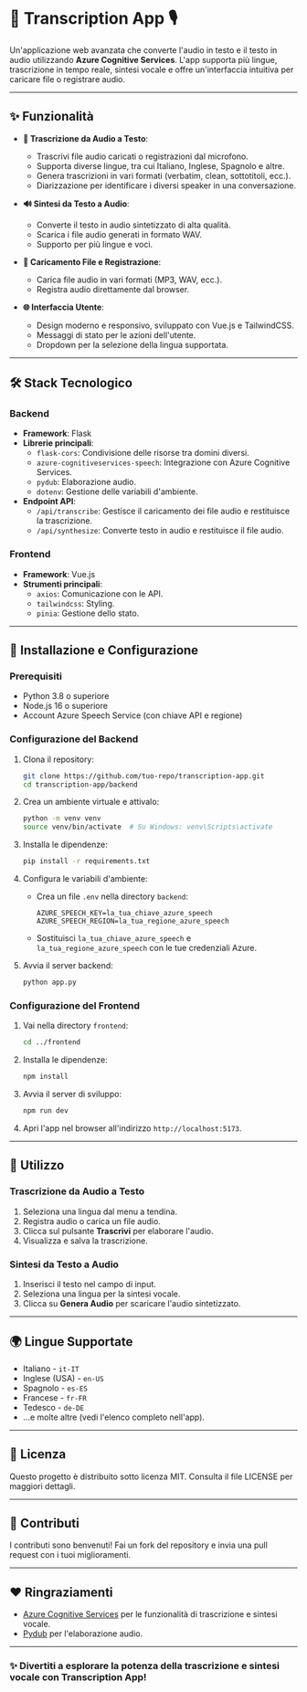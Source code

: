 # 📝 **Transcription App** 🎙️

Un'applicazione web avanzata che converte l'audio in testo e il testo in audio utilizzando **Azure Cognitive Services**. L'app supporta più lingue, trascrizione in tempo reale, sintesi vocale e offre un'interfaccia intuitiva per caricare file o registrare audio.

---

## ✨ **Funzionalità**

- **🎤 Trascrizione da Audio a Testo**:
  - Trascrivi file audio caricati o registrazioni dal microfono.
  - Supporta diverse lingue, tra cui Italiano, Inglese, Spagnolo e altre.
  - Genera trascrizioni in vari formati (verbatim, clean, sottotitoli, ecc.).
  - Diarizzazione per identificare i diversi speaker in una conversazione.

- **🔊 Sintesi da Testo a Audio**:
  - Converte il testo in audio sintetizzato di alta qualità.
  - Scarica i file audio generati in formato WAV.
  - Supporto per più lingue e voci.

- **📂 Caricamento File e Registrazione**:
  - Carica file audio in vari formati (MP3, WAV, ecc.).
  - Registra audio direttamente dal browser.

- **🌐 Interfaccia Utente**:
  - Design moderno e responsivo, sviluppato con Vue.js e TailwindCSS.
  - Messaggi di stato per le azioni dell'utente.
  - Dropdown per la selezione della lingua supportata.

---

## 🛠️ **Stack Tecnologico**

### Backend
- **Framework**: Flask
- **Librerie principali**:
  - `flask-cors`: Condivisione delle risorse tra domini diversi.
  - `azure-cognitiveservices-speech`: Integrazione con Azure Cognitive Services.
  - `pydub`: Elaborazione audio.
  - `dotenv`: Gestione delle variabili d'ambiente.
- **Endpoint API**:
  - `/api/transcribe`: Gestisce il caricamento dei file audio e restituisce la trascrizione.
  - `/api/synthesize`: Converte testo in audio e restituisce il file audio.

### Frontend
- **Framework**: Vue.js
- **Strumenti principali**:
  - `axios`: Comunicazione con le API.
  - `tailwindcss`: Styling.
  - `pinia`: Gestione dello stato.

---

## 🚀 **Installazione e Configurazione**

### Prerequisiti
- Python 3.8 o superiore
- Node.js 16 o superiore
- Account Azure Speech Service (con chiave API e regione)

### Configurazione del Backend
1. Clona il repository:
   ```bash
   git clone https://github.com/tuo-repo/transcription-app.git
   cd transcription-app/backend
   ```

2. Crea un ambiente virtuale e attivalo:
   ```bash
   python -m venv venv
   source venv/bin/activate  # Su Windows: venv\Scripts\activate
   ```

3. Installa le dipendenze:
   ```bash
   pip install -r requirements.txt
   ```

4. Configura le variabili d'ambiente:
   - Crea un file `.env` nella directory `backend`:
     ```env
     AZURE_SPEECH_KEY=la_tua_chiave_azure_speech
     AZURE_SPEECH_REGION=la_tua_regione_azure_speech
     ```
   - Sostituisci `la_tua_chiave_azure_speech` e `la_tua_regione_azure_speech` con le tue credenziali Azure.

5. Avvia il server backend:
   ```bash
   python app.py
   ```

### Configurazione del Frontend
1. Vai nella directory `frontend`:
   ```bash
   cd ../frontend
   ```

2. Installa le dipendenze:
   ```bash
   npm install
   ```

3. Avvia il server di sviluppo:
   ```bash
   npm run dev
   ```

4. Apri l'app nel browser all'indirizzo `http://localhost:5173`.

---

## 🎯 **Utilizzo**

### Trascrizione da Audio a Testo
1. Seleziona una lingua dal menu a tendina.
2. Registra audio o carica un file audio.
3. Clicca sul pulsante **Trascrivi** per elaborare l'audio.
4. Visualizza e salva la trascrizione.

### Sintesi da Testo a Audio
1. Inserisci il testo nel campo di input.
2. Seleziona una lingua per la sintesi vocale.
3. Clicca su **Genera Audio** per scaricare l'audio sintetizzato.

---

## 🌍 **Lingue Supportate**
- Italiano - `it-IT`
- Inglese (USA) - `en-US`
- Spagnolo - `es-ES`
- Francese - `fr-FR`
- Tedesco - `de-DE`
- ...e molte altre (vedi l'elenco completo nell'app).

---

## 📜 **Licenza**
Questo progetto è distribuito sotto licenza MIT. Consulta il file LICENSE per maggiori dettagli.

---

## 🤝 **Contributi**
I contributi sono benvenuti! Fai un fork del repository e invia una pull request con i tuoi miglioramenti.

---

## ❤️ **Ringraziamenti**
- [Azure Cognitive Services](https://azure.microsoft.com/en-us/services/cognitive-services/) per le funzionalità di trascrizione e sintesi vocale.
- [Pydub](https://pydub.com/) per l'elaborazione audio.

---

### ✨ **Divertiti a esplorare la potenza della trascrizione e sintesi vocale con Transcription App!**

